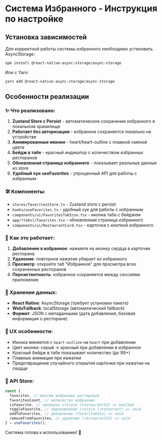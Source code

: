 # Система Избранного - Инструкция по настройке

## Установка зависимостей

Для корректной работы системы избранного необходимо установить AsyncStorage:

```bash
npm install @react-native-async-storage/async-storage
```

Или с Yarn:

```bash
yarn add @react-native-async-storage/async-storage
```

## Особенности реализации

### ✨ Что реализовано:

1. **Zustand Store с Persist** - автоматическое сохранение избранного в локальном хранилище
2. **Работает без авторизации** - избранное сохраняется локально на устройстве
3. **Анимированные иконки** - heart/heart-outline с плавной сменой цвета
4. **Бейдж в табе** - красный индикатор с количеством избранных ресторанов
5. **Обновленная страница избранного** - показывает реальные данные из store
6. **Удобный хук useFavorites** - упрощенный API для работы с избранным

### 🛠️ Компоненты:

- `stores/favoritesStore.ts` - Zustand store с persist
- `hooks/useFavorites.ts` - удобный хук для работы с избранным
- `components/ui/FavoritesTabIcon.tsx` - иконка таба с бейджем
- `app/(tabs)/favorites.tsx` - обновленная страница избранного
- `components/ui/RestaurantCard.tsx` - карточка с кнопкой избранного

### 📱 Как это работает:

1. **Добавление в избранное**: нажмите на иконку сердца в карточке ресторана
2. **Удаление**: повторное нажатие убирает из избранного
3. **Просмотр**: откройте таб "Избранное" для просмотра всех сохраненных ресторанов
4. **Персистентность**: избранное сохраняется между сессиями приложения

### 💾 Хранение данных:

- **React Native**: AsyncStorage (требует установки пакета)
- **Web/Fallback**: localStorage (автоматический fallback)
- **Формат**: JSON с метаданными (дата добавления, базовая информация о ресторане)

### 🎨 UX особенности:

- Иконка меняется с `heart-outline` на `heart` при добавлении
- Цвет иконки: серый → красный при добавлении в избранное
- Красный бейдж в табе показывает количество (до 99+)
- Плавные анимации при нажатии
- Предотвращение случайного открытия карточки при нажатии на сердце

### 🔄 API Store:

```typescript
const {
  favorites, // массив избранных ресторанов
  favoritesCount, // количество избранных
  isFavorite, // проверка статуса (restaurantId) => boolean
  toggleFavorite, // переключение статуса (restaurant) => void
  addToFavorites, // добавление (favoriteData) => void
  removeFromFavorites, // удаление (restaurantId) => void
} = useFavorites();
```

Система готова к использованию! 🎉
